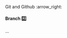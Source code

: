 <link rel="stylesheet" href="{{baseUrl}}/css/textbook.css">

<div class="website-content">

<div id="path">Git and Github :arrow_right: </div>

<div id="title">

#### Branch :two:

</div>

<div id="body">

...

</div>

</div>
